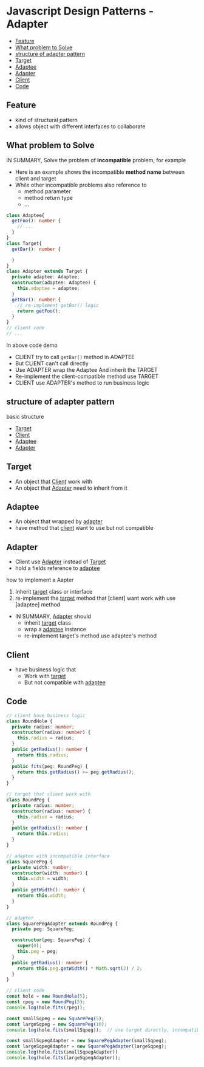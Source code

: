 # Javascript Design Patterns - Adapter

* [Feature](#feature)
* [What problem to Solve](#what-problem-to-solve)
* [structure of adapter pattern](#structure-of-adapter-pattern)
* [Target](#target)
* [Adaptee](#adaptee)
* [Adapter](#adapter)
* [Client](#client)
* [Code](#code)

## Feature

- kind of structural pattern
- allows object with different interfaces to collaborate

## What problem to Solve

IN SUMMARY, Solve the problem of **incompatible** problem, for example

- Here is an example shows the incompatible **method name** between client and target
- While other incompatible problems also reference to
  - method parameter
  - method return type
  - ...

```ts
class Adaptee{
  getFoo(): number {
    // ...
  }
}
class Target{
  getBar(): number {

  }
}
class Adapter extends Target {
  private adaptee: Adaptee;
  constructor(adaptee: Adaptee) {
    this.adaptee = adaptee;
  }
  getBar(): number {
    // re-implement getBar() logic
    return getFoo();
  }
}
// client code
// ...
```

In above code demo

- CLIENT try to call `getBar()` method in ADAPTEE
- But CLIENT can't call directly
- Use ADAPTER wrap the Adaptee And inherit the TARGET
- Re-implement the client-compatible method use TARGET
- CLIENT use ADAPTER's method to run business logic

## structure of adapter pattern

basic structure

- [Target](#target)
- [Client](#client)
- [Adaptee](#adaptee)
- [Adapter](#adapter)

## Target

- An object that [Client](#client) work with
- An object that [Adapter](#adapter) need to inherit from it

## Adaptee

- An object that wrapped by [adapter](#adapter)
- have method that [client](#client) want to use but not compatible

## Adapter

- Client use [Adapter](#adapter) instead of [Target](#target)
- hold a fields reference to [adaptee](#adaptee)

how to implement a Aapter

1. Inherit [target](#target) class or interface
2. re-implement the [target](#target) method that [client] want work with use [adaptee] method

- IN SUMMARY, [Adapter](#adapter) should
    - inherit [target](#target) class
    - wrap a [adaptee](#adaptee) instance
    - re-implement target's method use adaptee's method

## Client

- have business logic that
  - Work with [target](#target)
  - But not compatible with [adaptee](#target)

## Code

```ts
// client have business logic
class RoundHole {
  private radius: number;
  constructor(radius: number) {
    this.radius = radius;
  }
  public getRadius(): number {
    return this.radius;
  }
  public fits(peg: RoundPeg) {
    return this.getRadius() >= peg.getRadius();
  }
}

// target that client work with
class RoundPeg {
  private radius: number;
  constructor(radius: number) {
    this.radius = radius;
  }
  public getRadius(): number {
    return this.radius;
  }
}

// adaptee with incompatible interface
class SquarePeg {
  private width: number;
  constructor(width: number) {
    this.width = width;
  }
  public getWidth(): number {
    return this.width;
  }
}

// adapter
class SquarePegAdapter extends RoundPeg {
  private peg: SquarePeg;

  constructor(peg: SquarePeg) {
    super(0);
    this.peg = peg;
  }
  public getRadius(): number {
    return this.peg.getWidth() * Math.sqrt(2) / 2;
  }
}

// client code
const hole = new RoundHole(5);
const rpeg = new RoundPeg(5);
console.log(hole.fits(rpeg));

const smallSqpeg = new SquarePeg(5);
const largeSqpeg = new SquarePeg(10);
console.log(hole.fits(smallSqpeg));  // use target directly, incompatible error

const smallSqpegAdapter = new SquarePegAdapter(smallSqpeg);
const largeSqpegAdapter = new SquarePegAdapter(largeSqpeg);
console.log(hole.fits(smallSqpegAdapter))
console.log(hole.fits(largeSqpegAdapter));
```
